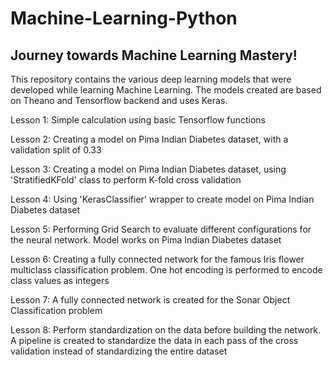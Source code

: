 # Machine-Learning-Python
Journey towards Machine Learning Mastery!
---

This repository contains the various deep learning models that were developed while learning Machine Learning.
The models created are based on Theano and Tensorflow backend and uses Keras.

Lesson 1: Simple calculation using basic Tensorflow functions

Lesson 2: Creating a model on Pima Indian Diabetes dataset, with a validation split of 0.33

Lesson 3: Creating a model on Pima Indian Diabetes dataset, using 'StratifiedKFold' class to perform K-fold cross validation

Lesson 4: Using 'KerasClassifier' wrapper to create model on Pima Indian Diabetes dataset

Lesson 5: Performing Grid Search to evaluate different configurations for the neural network. Model works on Pima Indian Diabetes dataset

Lesson 6: Creating a fully connected network for the famous Iris flower multiclass classification problem. One hot encoding is performed to encode class values as integers

Lesson 7: A fully connected network is created for the Sonar Object Classification problem

Lesson 8: Perform standardization on the data before building the network. A pipeline is created to standardize the data in each pass of the cross validation instead of standardizing the entire dataset
